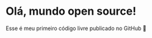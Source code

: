 <!DOCTYPE html>
<html lang="pt-BR">
<head>
  <meta charset="UTF-8">
  <title>Meu Projeto Open Source</title>
</head>
<body>
  <h1>Olá, mundo open source!</h1>
  <p>Esse é meu primeiro código livre publicado no GitHub 🚀</p>
</body>
</html>
